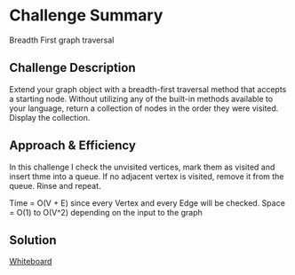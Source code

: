 # Challenge Summary
Breadth First graph traversal

## Challenge Description
Extend your graph object with a breadth-first traversal method that accepts a starting node. Without utilizing any of the built-in methods available to your language, return a collection of nodes in the order they were visited. Display the collection.

## Approach & Efficiency
In this challenge I check the unvisited vertices, mark them as visited and insert thme into a queue. If no adjacent vertex is visited, remove it from the queue. Rinse and repeat.

Time = O(V + E) since every Vertex and every Edge will be checked.
Space = O(1) to O(V^2) depending on the input to the graph

## Solution
[Whiteboard](graph-breadthFirst.png)
